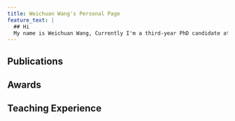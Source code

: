 ```yaml
---
title: Weichuan Wang's Personal Page
feature_text: |
  ## Hi
  My name is Weichuan Wang, Currently I'm a third-year PhD candidate at the Department of Computer Science of City University of Hong Kong [https://www.cs.cityu.edu.hk/]."
---
```


## Publications

## Awards

## Teaching Experience


